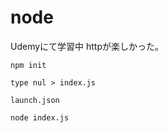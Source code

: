 # node
Udemyにて学習中
httpが楽しかった。
```
npm init
```
```
type nul > index.js
```
```
launch.json
```
```
node index.js
```

